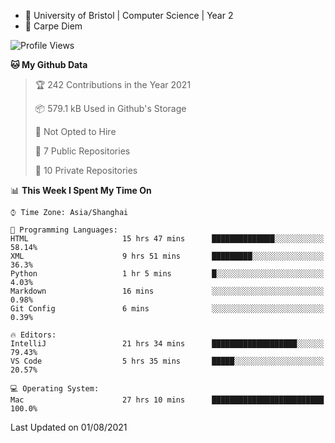 - :school: University of Bristol | Computer Science | Year 2
- :musical_keyboard: Carpe Diem

<!--START_SECTION:waka-->
![Profile Views](http://img.shields.io/badge/Profile%20Views-0-blue)

**🐱 My Github Data** 

> 🏆 242 Contributions in the Year 2021
 > 
> 📦 579.1 kB Used in Github's Storage 
 > 
> 🚫 Not Opted to Hire
 > 
> 📜 7 Public Repositories 
 > 
> 🔑 10 Private Repositories  
 > 
📊 **This Week I Spent My Time On** 

```text
⌚︎ Time Zone: Asia/Shanghai

💬 Programming Languages: 
HTML                     15 hrs 47 mins      ██████████████░░░░░░░░░░░   58.14% 
XML                      9 hrs 51 mins       █████████░░░░░░░░░░░░░░░░   36.3% 
Python                   1 hr 5 mins         █░░░░░░░░░░░░░░░░░░░░░░░░   4.03% 
Markdown                 16 mins             ░░░░░░░░░░░░░░░░░░░░░░░░░   0.98% 
Git Config               6 mins              ░░░░░░░░░░░░░░░░░░░░░░░░░   0.39%

🔥 Editors: 
IntelliJ                 21 hrs 34 mins      ███████████████████░░░░░░   79.43% 
VS Code                  5 hrs 35 mins       █████░░░░░░░░░░░░░░░░░░░░   20.57%

💻 Operating System: 
Mac                      27 hrs 10 mins      █████████████████████████   100.0%

```


 Last Updated on 01/08/2021
<!--END_SECTION:waka-->